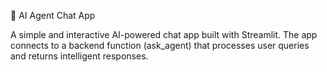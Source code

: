 🤖 AI Agent Chat App

A simple and interactive AI-powered chat app built with Streamlit.
The app connects to a backend function (ask_agent) that processes user queries and returns intelligent responses.

